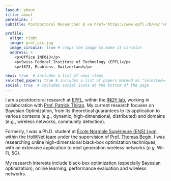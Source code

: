 ```yaml
---
layout: about
title: about
permalink: /
subtitle: Postdoctoral Researcher @ <a href='https://www.epfl.ch/en/'>EPFL</a>, <a href='https://indy.epfl.ch/'>INDY Lab</a>.

profile:
  align: right
  image: prof_pic.jpg
  image_circular: true # crops the image to make it circular
  address: >
    <p>Office INF013</p>
    <p>Swiss Federal Institute of Technology (EPFL)</p>
    <p>1673, Ecublens, Switzerland</p>

news: true  # includes a list of news items
selected_papers: true # includes a list of papers marked as "selected={true}"
social: true  # includes social icons at the bottom of the page
---
```


I am a postdoctoral research at <a href='https://www.epfl.ch/en/'>EPFL</a>, within the <a href='https://indy.epfl.ch/'>INDY lab</a>, working in collaboration with <a href='https://people.epfl.ch/patrick.thiran'>Prof. Patrick Thiran</a>. My current research focuses on Bayesian Optimization, from its theoretical guarantees to its application to various contexts (e.g., dynamic, high-dimensional, distributed) and domains (e.g., wireless networks, community detection).

Formerly, I was a Ph.D. student at <a href='https://www.ens-lyon.fr/'>École Normale Supérieure (ENS) Lyon</a>, within the <a href='https://www.ens-lyon.fr/LIP/index.php/research/hownet-team'>HoWNet team</a> under the supervision of <a href='https://perso.ens-lyon.fr/thomas.begin/'>Prof. Thomas Begin</a>. I was researching online high-dimensional black-box optimization techniques, with an extensive application to next generation wireless networks (<em>e.g.</em> Wi-Fi, 5G).

My research interests include black-box optimization (especially Bayesian optimization), online learning, performance evaluation and wireless networks.